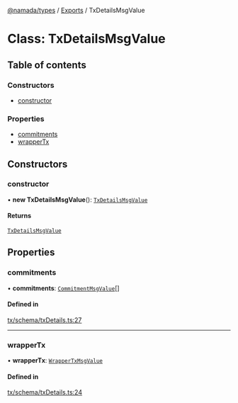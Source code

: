 [@namada/types](../README.md) / [Exports](../modules.md) / TxDetailsMsgValue

# Class: TxDetailsMsgValue

## Table of contents

### Constructors

- [constructor](TxDetailsMsgValue.md#constructor)

### Properties

- [commitments](TxDetailsMsgValue.md#commitments)
- [wrapperTx](TxDetailsMsgValue.md#wrappertx)

## Constructors

### constructor

• **new TxDetailsMsgValue**(): [`TxDetailsMsgValue`](TxDetailsMsgValue.md)

#### Returns

[`TxDetailsMsgValue`](TxDetailsMsgValue.md)

## Properties

### commitments

• **commitments**: [`CommitmentMsgValue`](CommitmentMsgValue.md)[]

#### Defined in

[tx/schema/txDetails.ts:27](https://github.com/anoma/namada-interface/blob/65deeb6f/packages/types/src/tx/schema/txDetails.ts#L27)

___

### wrapperTx

• **wrapperTx**: [`WrapperTxMsgValue`](WrapperTxMsgValue.md)

#### Defined in

[tx/schema/txDetails.ts:24](https://github.com/anoma/namada-interface/blob/65deeb6f/packages/types/src/tx/schema/txDetails.ts#L24)
